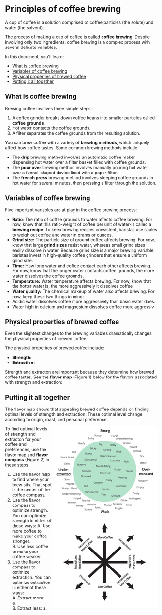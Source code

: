 # Principles of coffee brewing  

A cup of coffee is a solution comprised of coffee particles (the solute) and water (the solvent).

The process of making a cup of coffee is called **coffee brewing**. Despite involving only two ingredients, coffee brewing is a complex process with several delicate variables.

In this document, you'll learn:
- [What is coffee brewing](#what-is-coffee-brewing) 
- [Variables of coffee brewing](variables-of-coffee-brewing)
- [Physical properties of brewed coffee](#physical-properties-of-brewed-coffee)  
- [Putting it all together](#putting-it-all-together) 

## What is coffee brewing       
Brewing coffee involves three simple steps: 
1. A coffee grinder breaks down coffee beans into smaller particles called **coffee grounds**. 
2. Hot water contacts the coffee grounds. 
3. A filter separates the coffee grounds from the resulting solution.  
 
You can brew coffee with a variety of **brewing methods**, which uniquely affect how coffee tastes. Some common brewing methods include: 
- The **drip** brewing method involves an automatic coffee maker dispensing hot water over a filter basket filled with coffee grounds. 
- The **pour over** brewing method involves manually pouring hot water over a funnel-shaped device lined with a paper filter. 
- The **french press** brewing method involves steeping coffee grounds in hot water for several minutes, then pressing a filter through the solution. 

## Variables of coffee brewing 
Five important variables are at play in the coffee brewing process:  

- **Ratio**: The ratio of coffee grounds to water affects coffee brewing. For now, know that this ratio-weight of coffee per unit of water-is called a **brewing recipe**. To keep brewing recipes consistent, baristas use scales to weigh out coffee and water in grams or ounces. 
- **Grind size:** The particle size of ground coffee affects brewing. For now, know that large **grind sizes** resist water, whereas small grind sizes easily dissolve in water. Because grind size is a major brewing variable, baristas invest in high-quality coffee grinders that ensure a uniform grind size. 
- **Time:** How long water and coffee contact each other affects brewing. For now, know that the longer water contacts coffee grounds, the more water dissolves the coffee grounds. 
- **Temperature:** Water temperature affects brewing. For now, know that the hotter water is, the more aggressively it dissolves coffee. 
- **Water quality:** The chemical makeup of water also affects brewing. For now, keep these two things in mind:<br> 
- Acidic water dissolves coffee more aggressively than basic water does. 
- Water high in calcium and magnesium dissolves coffee more aggressiv

## Physical properties of brewed coffee 
Even the slightest changes to the brewing variables dramatically changes the physical properties of brewed coffee.

The physical properites of brewed coffee include: 

- **Strength:**
- **Extraction:** 

Strength and extracton are important because they determine how brewed coffee tastes. See the **flavor map** (Figure 1) below for the flavors associated with strength and extraction: 

## Putting it all together  
The flavor map shows that appealing brewed coffee depends on finding optimal levels of strength and extraction. These optimal level change according to origin, roast, and personal preference. 

<img src="principles-of-coffee-brewing/flavor map.png" 
     alt="flavor map"
     width="350"
     height="300"
     align="right"/>
     
<img src="principles-of-coffee-brewing/flavor-compass.png" 
     alt="flavor compass"
     width="350"
     height="300"
     align="right"/>

To find optimal levels of strength and extracton for your coffee and preferences, use the flavor map and **flavor compass** (Figure 2) in these steps: 
1. Use the flavor map to find where your brew sits. That spot is the center of the coffee compass.
2. Use the flavor compass to optimize strength. You can optimize strength in either of these ways: 
 A. Use more coffee to make your coffee stronger.<br> 
 B. Use less coffee to make your coffee weaker 
3. Use the flavor compass to optimize extraction. You can optimize extraction in either of these ways:<br> 
 A. Extract more:<br>
  a.<br>
 B. Extract less: 
  a.<br>
